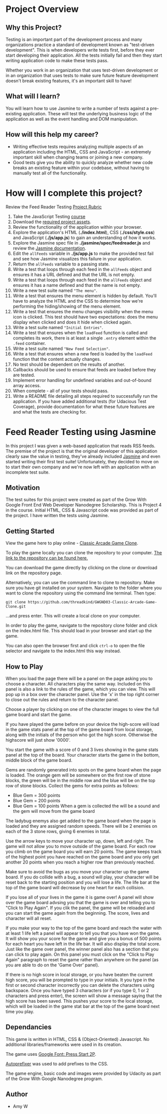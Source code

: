 # Project Overview




## Why this Project?

Testing is an important part of the development process and many organizations practice a standard of development known as "test-driven development". This is when developers write tests first, before they ever start developing their application. All the tests initially fail and then they start writing application code to make these tests pass.

Whether you work in an organization that uses test-driven development or in an organization that uses tests to make sure future feature development doesn't break existing features, it's an important skill to have!


## What will I learn?

You will learn how to use Jasmine to write a number of tests against a pre-existing application. These will test the underlying business logic of the application as well as the event handling and DOM manipulation.


## How will this help my career?

* Writing effective tests requires analyzing multiple aspects of an application including the HTML, CSS and JavaScript - an extremely important skill when changing teams or joining a new company.
* Good tests give you the ability to quickly analyze whether new code breaks an existing feature within your codebase, without having to manually test all of the functionality.


# How will I complete this project?

Review the Feed Reader Testing [Project Rubric](https://review.udacity.com/#!/projects/3442558598/rubric)

1. Take the JavaScript Testing [course](https://www.udacity.com/course/ud549)
2. Download the [required project assets](http://github.com/udacity/frontend-nanodegree-feedreader).
3. Review the functionality of the application within your browser.
4. Explore the application's HTML (**./index.html**), CSS (**./css/style.css**) and JavaScript (**./js/app.js**) to gain an understanding of how it works.
5. Explore the Jasmine spec file in **./jasmine/spec/feedreader.js** and review the [Jasmine documentation](http://jasmine.github.io).
6. Edit the `allFeeds` variable in **./js/app.js** to make the provided test fail and see how Jasmine visualizes this failure in your application.
7. Return the `allFeeds` variable to a passing state.
8. Write a test that loops through each feed in the `allFeeds` object and ensures it has a URL defined and that the URL is not empty.
9. Write a test that loops through each feed in the `allFeeds` object and ensures it has a name defined and that the name is not empty.
10. Write a new test suite named `"The menu"`.
11. Write a test that ensures the menu element is hidden by default. You'll have to analyze the HTML and the CSS to determine how we're performing the hiding/showing of the menu element.
12. Write a test that ensures the menu changes visibility when the menu icon is clicked. This test should have two expectations: does the menu display when clicked and does it hide when clicked again.
13. Write a test suite named `"Initial Entries"`.
14. Write a test that ensures when the `loadFeed` function is called and completes its work, there is at least a single `.entry` element within the `.feed` container.
15. Write a test suite named `"New Feed Selection"`.
16. Write a test that ensures when a new feed is loaded by the `loadFeed` function that the content actually changes.
17. No test should be dependent on the results of another.
18. Callbacks should be used to ensure that feeds are loaded before they are tested.
19. Implement error handling for undefined variables and out-of-bound array access.
20. When complete - all of your tests should pass.
21. Write a README file detailing all steps required to successfully run the application. If you have added additional tests (for Udacious Test Coverage),  provide documentation for what these future features are and what the tests are checking for.


# Feed Reader Testing using Jasmine
In this project I was given a web-based application that reads RSS feeds. The premise of the project is that the original developer of this application clearly saw the value in testing, they've already included [Jasmine](http://jasmine.github.io/) and even started writing their first test suite! Unfortunately, they decided to move on to start their own company and we're now left with an application with an incomplete test suite.


## Motivation
The test suites for this project were created as part of the Grow With Google Front End Web Developer Nanodegree Scholarship. This is Project 4 in the course.
Initial HTML, CSS & Javascript code was provided as part of the project.
I have written the tests using Jasmine.


## Getting Started
View the game here to play online - [ Classic Arcade Game Clone](http://portfolio.threadkind.com/GWGND03-Classic-Arcade-Game-Clone/).

To play the game locally you can clone the repository to your computer.
[The link to the repository can be found here.](https://github.com/threadkind/GWGND03-Classic-Arcade-Game-Clone)

You can download the game directly by clicking on the clone or download link on the repository page.

Alternatively, you can use the command line to clone to repository.
Make sure you have git installed on your system.
Navigate to the folder where you want to clone the repository using the command line terminal.
Then type:
```
git clone https://github.com/threadkind/GWGND03-Classic-Arcade-Game-Clone.git
```
...and press enter.
This will create a local clone on your computer.


In order to play the game, navigate to the repository clone folder and click on the index.html file. This should load in your browser and start up the game.

You can also open the browser first and click `ctrl-o` to open the file selector and navigate to the index.html this way instead.


## How to Play
When you load the page there will be a panel on the page asking you to choose a character. All characters play the same way.
Included on this panel is also a link to the rules of the game, which you can view. This will pop up in a box over the character panel. Use the 'x' in the top right corner to close out the rules and return to the character panel.

Choose a player by clicking on one of the character images to view the full game board and start the game.

If you have played the game before on your device the high-score will load in the game stats panel at the top of the game board from local storage, along with the initials of the person who got the high score. Otherwise the highscore will just show '0000'.

You start the game with a score of 0 and 3 lives showing in the game stats panel at the top of the board. Your character starts the game in the bottom, middle block of the game board.

Gems are randomly generated into spots on the game board when the page is loaded. The orange gem will be somewhere on the first row of stone blocks, the green will be in the middle row and the blue will be on the top row of stone blocks. Collect the gems for extra points as follows:
* Blue Gem = 300 points
* Blue Gem = 200 points
* Blue Gem = 100 points
When a gem is collected the will be a sound and the gem will move from the game board

The ladybug enemys also get added to the game board when the page is loaded and they are assigned random speeds. There will be 2 enemies on each of the 3 stone rows, giving 6 enemies in total.

Use the arrow keys to move your character up, down, left and right. The game will not allow you to move outside of the game board.
For each row you climb on the game board you will earn 20 points. The game keeps track of the highest point you have reached on the game board and you only get another 20 points when you reach a higher row than previously reached.

Make sure to avoid the bugs as you move your character up the game board. If you do collide with a bug, a sound will play, your character will be reset back to the starting position and you will lose a life. The life bar at the top of the game board will decrease by one heart for each collision.

If you lose all of your lives in the game it is game over! A panel will show over the game board advsing you that the game is over and telling you to "Click to Play Again". If you clik the panel, the game will be reloaded and you can start the game again from the beginning. The score, lives and character will all reset.

If you make your way to the top of the game board and reach the water with at least 1 life left a panel will appear to tell you that you have won the game. It will show you your score for the game and give you a bonus of 500 points for each heart you have left in the life bar. It will also display the total score.
Just like the game over panel, the winner panel also has a section that you can click to play again. On this panel you must click on the "Click to Play Again" paragraph to reset the game rather than anywhere on the panel (as you are able to do on the 'Game Over' panel).

If there is no high score in local storage, or you have beaten the current high score, you will be prompted to type in your initials. It you type in the first or second character incorrectly you can delete the characters using backspace. Once you have typed 3 characters (or if you type 0, 1 or 2 characters and press enter), the screen will show a message saying that the high score has been saved. This pushes your score to the local storage, which will be loaded in the game stat bar at the top of the game board next time you play.


## Dependancies
This game is written in HTML, CSS & (Object-Oriented) Javascript. No additional libraries/frameworks were used in its creation.

The game uses [Google Font: Press Start 2P](https://fonts.google.com/specimen/Press+Start+2P).

[Autoprefixer](https://autoprefixer.github.io/) was used to add prefixes to the CSS.

The game engine, basic code and images were provided by Udacity as part of the Grow With Google Nanodegree program.


## Author
- Amy W